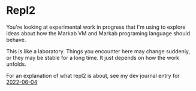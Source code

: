 <!-- Copyright (c) 2022 Sam Blenny -->
<!-- SPDX-License-Identifier: MIT -->

# Repl2

You're looking at experimental work in progress that I'm using to explore ideas
about how the Markab VM and Markab programing language should behave.

This is like a laboratory. Things you encounter here may change suddenly, or
they may be stable for a long time. It just depends on how the work unfolds.

For an explanation of what repl2 is about, see my dev journal entry for
[2022-06-04](https://samblenny.github.io/markab-dev-journal/day/2022-06-04.html)
